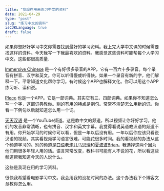 ```yaml
---
title: "我现在用来练习中文的资料"
date: 2021-04-29
type: "post"
slug: "练习中文的资料"
isCJKLanguage: true
draft: false
---
```


如果你想好好学习中文你需要找到最好的学习资料。我上完大学中文课的时候需要找这样的资料。今天我写一下我最喜欢的资料。我感觉这些资料可能帮每个人学习中文。这些都很高质量.

[Immersive Chinese](https://immersivechinese.com/) 是一个有好很多录音的APP。它有一百六十多录音。每个录音有拼音、汉字和英文。你可以听得慢或听得快。如果一个录音有新的字，他们解释一下。平常知道文化帮你学习。有时候这个APP也解释文化。你可以用这个APP练习听、读和说。

[Pleco](https://www.pleco.com/) 也是一个APP。它是一部词典。其实它有三、四部词典。如果你不知道怎么写一个字，这部词典教你。别的有用的特点是例句。常常不清楚怎么用新的词。你看一下例句以后就知道怎么用一个词。

[天天汉语](https://www.youtube.com/c/EverydayChinese/videos) 是一个YouTube频道。这是教中文的频道，所以视频让你好好学习。他们的发音非常清晰，也有拼音、汉字和英文字幕。我觉得看说英语教汉语的频道不有用。你开始学习的时候你可以看，但是一年以后没有用。一年以后你应该只看说汉语的视频。其实看视频学习语言很难，可能花很多时间。我的看视频的办法从这个频道学习的。别的频道是[口语老炮儿马思瑞](https://www.youtube.com/channel/UC8FnQA_ZSeHwxAX9igzyeCg/videos)和[夏波波Brian](https://www.youtube.com/channel/UC0BXDhou4tbzJtEiX3WIglg/videos)。我选择这两个因为他们用很多年轻人用的话。语言常常改变，教科书可能有人不说的花，所以看这些频道帮我知道今天的人说什么。

这些是我现在用的学习资料。

很快我希望看电影学习中文。我会用我的没花时间的办法。这个办法我下个博客文章教你怎么用。
